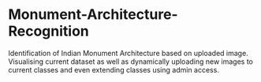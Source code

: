 # Monument-Architecture-Recognition
Identification of Indian Monument Architecture based on uploaded image.
                                                                                                                                                                                Visualising current dataset as well as dynamically uploading new images to current classes and even extending classes using admin access.
